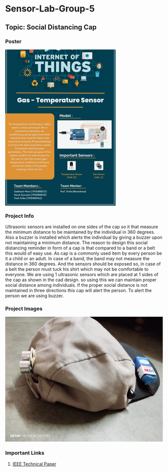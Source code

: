 # Sensor-Lab-Group-5

## Topic: Social Distancing Cap

### Poster
<img src="https://raw.githubusercontent.com/yashfalke77/Sensor-Lab-Group-2/main/Gas%20-%20Temperature%20Sensor.png" height="500" align="center" alt="project image">

### Project Info

<p>
  Ultrasonic sensors are installed on one sides of the cap so it that measure the minimum distance to be maintained by the individual in 360 degrees. Also a buzzer is installed which alerts the individual by giving a buzzer upon not maintaining a minimum distance. The reason to design this social distancing reminder in form of a cap is that compared to a band or a belt this would of easy use. As cap is a commonly used item by every person be it a child or an adult. In case of a band, the band may not measure the distance in 360 degrees. And the sensors should be exposed so, in case of a belt the person must tuck his shirt which may not be comfortable to everyone.
We are using 1 ultrasonic sensors which are placed at 1 sides of the cap as shown in the cad design. so using this we can maintain proper social distance among individuals. If the proper social distance is not maintained in three directions this cap will alert the person. To alert the person we are using buzzer.
</p>

### Project Images

<img src="https://raw.githubusercontent.com/yashms25/Sensor-Lab-Group-5/main/1b36d017-8d2d-45c5-b5fd-02a9867dbd13.jpg" height="400" alt="project image">

### Important Links
<ol>
  <li><a href="https://docs.google.com/document/d/1sJJKRmHoYlfxx2PBe-qIO_fIXKhwwT4l/edit?usp=sharing&ouid=104356587363715839705&rtpof=true&sd=true">IEEE Technical Paper</a></li>
</ol>

